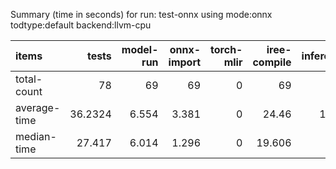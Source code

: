 Summary (time in seconds) for run: test-onnx using mode:onnx todtype:default backend:llvm-cpu

| items        |   tests |   model-run |   onnx-import |   torch-mlir |   iree-compile |   inference |
|:-------------|--------:|------------:|--------------:|-------------:|---------------:|------------:|
| total-count  | 78      |      69     |        69     |            0 |         69     |      46     |
| average-time | 36.2324 |       6.554 |         3.381 |            0 |         24.46  |       1.838 |
| median-time  | 27.417  |       6.014 |         1.296 |            0 |         19.606 |       0.5   |
